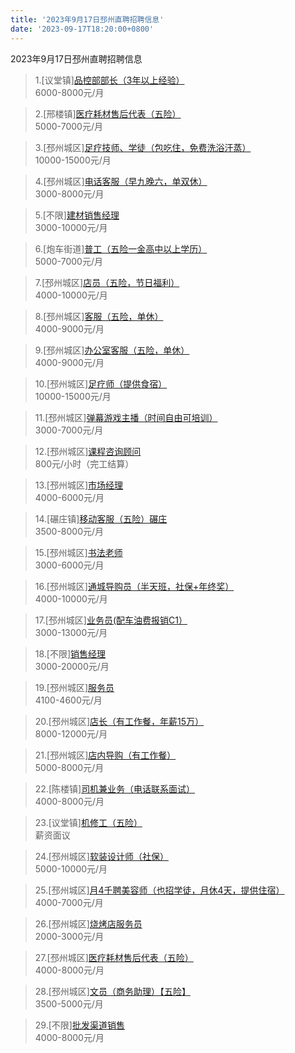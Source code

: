 ```yaml
---
title: '2023年9月17日邳州直聘招聘信息'
date: '2023-09-17T18:20:00+0800'
---
```

2023年9月17日邳州直聘招聘信息
<!--more-->
>1.[议堂镇][品控部部长（3年以上经验）](https://www.pizhouzhipin.com/job/22003)<br>
>6000-8000元/月

>2.[邢楼镇][医疗耗材售后代表（五险）](https://www.pizhouzhipin.com/job/29793)<br>
>5000-7000元/月

>3.[邳州城区][足疗技师、学徒（包吃住，免费洗浴汗蒸）](https://www.pizhouzhipin.com/job/24748)<br>
>10000-15000元/月

>4.[邳州城区][电话客服（早九晚六，单双休）](https://www.pizhouzhipin.com/job/30449)<br>
>3000-8000元/月

>5.[不限][建材销售经理](https://www.pizhouzhipin.com/job/30932)<br>
>3000-10000元/月

>6.[炮车街道][普工（五险一金高中以上学历）](https://www.pizhouzhipin.com/job/21085)<br>
>5000-7000元/月

>7.[邳州城区][店员（五险，节日福利）](https://www.pizhouzhipin.com/job/30380)<br>
>4000-10000元/月

>8.[邳州城区][客服（五险，单休）](https://www.pizhouzhipin.com/job/30882)<br>
>4000-9000元/月

>9.[邳州城区][办公室客服（五险，单休）](https://www.pizhouzhipin.com/job/30881)<br>
>4000-9000元/月

>10.[邳州城区][足疗师（提供食宿）](https://www.pizhouzhipin.com/job/26265)<br>
>10000-15000元/月

>11.[邳州城区][弹幕游戏主播（时间自由可培训）](https://www.pizhouzhipin.com/job/27727)<br>
>3000-7000元/月

>12.[邳州城区][课程咨询顾问](https://www.pizhouzhipin.com/job/30801)<br>
>800元/小时（完工结算）

>13.[邳州城区][市场经理](https://www.pizhouzhipin.com/job/19069)<br>
>4000-6000元/月

>14.[碾庄镇][移动客服（五险）碾庄](https://www.pizhouzhipin.com/job/24255)<br>
>3500-8000元/月

>15.[邳州城区][书法老师](https://www.pizhouzhipin.com/job/31232)<br>
>3000-6000元/月

>16.[邳州城区][通城导购员（半天班，社保+年终奖）](https://www.pizhouzhipin.com/job/29809)<br>
>4000-10000元/月

>17.[邳州城区][业务员(配车油费报销C1）](https://www.pizhouzhipin.com/job/8933)<br>
>3000-13000元/月

>18.[不限][销售经理](https://www.pizhouzhipin.com/job/31277)<br>
>3000-20000元/月

>19.[邳州城区][服务员](https://www.pizhouzhipin.com/job/31011)<br>
>4100-4600元/月

>20.[邳州城区][店长（有工作餐，年薪15万）](https://www.pizhouzhipin.com/job/27678)<br>
>8000-12000元/月

>21.[邳州城区][店内导购（有工作餐）](https://www.pizhouzhipin.com/job/27677)<br>
>5000-8000元/月

>22.[陈楼镇][司机兼业务（电话联系面试）](https://www.pizhouzhipin.com/job/21989)<br>
>4000-8000元/月

>23.[议堂镇][机修工（五险）](https://www.pizhouzhipin.com/job/31245)<br>
>薪资面议

>24.[邳州城区][软装设计师（社保）](https://www.pizhouzhipin.com/job/21428)<br>
>5000-10000元/月

>25.[邳州城区][月4千聘美容师（也招学徒，月休4天，提供住宿）](https://www.pizhouzhipin.com/job/23951)<br>
>4000-7000元/月

>26.[邳州城区][烧烤店服务员](https://www.pizhouzhipin.com/job/30152)<br>
>2000-3000元/月

>27.[邳州城区][医疗耗材售后代表（五险）](https://www.pizhouzhipin.com/job/28147)<br>
>4000-8000元/月

>28.[邳州城区][文员（商务助理）【五险】](https://www.pizhouzhipin.com/job/31246)<br>
>3500-5000元/月

>29.[不限][批发渠道销售](https://www.pizhouzhipin.com/job/30716)<br>
>4000-8000元/月

